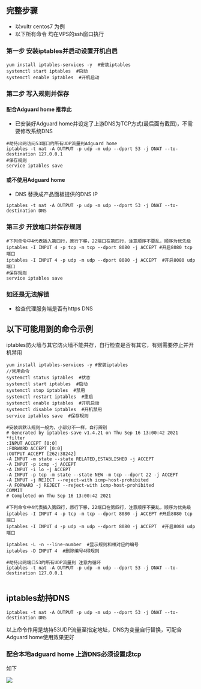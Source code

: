 ## 完整步骤 

 - 以vultr centos7 为例
 - 以下所有命令 均在VPS的ssh窗口执行

### 第一步 安装iptables并启动设置开机自启

```
yum install iptables-services -y  #安装iptables
systemctl start iptables  #启动
systemctl enable iptables  #开机启动
```

### 第二步 写入规则并保存

#### 配合Adguard home 推荐此

- 已安装好Adguard home并设定了上游DNS为TCP方式(最后面有截图)，不需要修改系统DNS

```
#劫持出网访问53端口的所有UDP流量到Adguard home
iptables -t nat -A OUTPUT -p udp -m udp --dport 53 -j DNAT --to-destination 127.0.0.1
#保存规则
service iptables save 
```

#### 或不使用Adguard home

- DNS 替换成产品面板提供的DNS IP

```
iptables -t nat -A OUTPUT -p udp -m udp --dport 53 -j DNAT --to-destination DNS
```

### 第三步 开放端口并保存规则

```
#下列命令中4代表插入第四行，原行下移，22端口在第四行，注意顺序不要乱，顺序为优先级
iptables -I INPUT 4 -p tcp -m tcp --dport 8080 -j ACCEPT #开启8080 tcp端口
iptables -I INPUT 4 -p udp -m udp --dport 8080 -j ACCEPT  #开启8080 udp端口
#保存规则
service iptables save
```

### 如还是无法解锁

- 检查代理服务端是否有https DNS


## 以下可能用到的命令示例

iptables防火墙与其它防火墙不能共存，自行检查是否有其它，有则需要停止并开机禁用

```
yum install iptables-services -y #安装iptables
//常用命令
systemctl status iptables  #状态
systemctl start iptables  #启动
systemctl stop iptables  #禁用
systemctl restart iptables  #重启
systemctl enable iptables  #开机启动
systemctl disable iptables  #开机禁用
service iptables save  #保存规则

#安装后默认规则一般为，小部分不一样，自行辨别
# Generated by iptables-save v1.4.21 on Thu Sep 16 13:00:42 2021
*filter
:INPUT ACCEPT [0:0]
:FORWARD ACCEPT [0:0]
:OUTPUT ACCEPT [262:38242]
-A INPUT -m state --state RELATED,ESTABLISHED -j ACCEPT
-A INPUT -p icmp -j ACCEPT
-A INPUT -i lo -j ACCEPT
-A INPUT -p tcp -m state --state NEW -m tcp --dport 22 -j ACCEPT
-A INPUT -j REJECT --reject-with icmp-host-prohibited
-A FORWARD -j REJECT --reject-with icmp-host-prohibited
COMMIT
# Completed on Thu Sep 16 13:00:42 2021

#下列命令中4代表插入第四行，原行下移，22端口在第四行，注意顺序不要乱，顺序为优先级
iptables -I INPUT 4 -p tcp -m tcp --dport 8080 -j ACCEPT #开启8080 tcp端口
iptables -I INPUT 4 -p udp -m udp --dport 8080 -j ACCEPT  #开启8080 udp端口

iptables -L -n --line-number  #显示规则和相对应的编号
iptables -D INPUT 4  #删除编号4得规则

#劫持出网端口53的所有UDP流量到 注意内循环
iptables -t nat -A OUTPUT -p udp -m udp --dport 53 -j DNAT --to-destination 127.0.0.1


```

## iptables劫持DNS


```
iptables -t nat -A OUTPUT -p udp -m udp --dport 53 -j DNAT --to-destination DNS
```

以上命令作用是劫持53UDP流量至指定地址，DNS为变量自行替换，可配合Adguard home使用效果更好

### 配合本地adguard home 上游DNS必须设置成tcp

如下

![](https://www.nicoimg.com/file/nicoimg/tcpdns.png)


